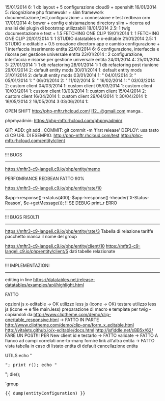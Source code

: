 15/01/2014 6: 1 db layout + 5 configurazione cloud9 + openshift
16/01/2014 5: ricognizione php framewokr + slim framework documentazione,test,configurazione + connessione e test redbean orm
17/01/2014 4: bower + config e sistamazione directory slim + ricerca ed analisi dei plugin di bootstrap utilizzabili
18/01/2014 2.5: 1 twig documentazione e test + 1.5 FETCHING ONE CLIP
19/01/2014 1: 1 FETCHING ONE CLIP
20/01/2014 1: 1 STUDIO datatables e x-editable
21/01/2014 2.5: 1 STUDIO x-editable + 0.5 creazione directory app e cambio configurazione + 1 interfaccia inserimento entita
22/01/2014 6: 6 configurazione, interfaccia e risorse per gestione universale entita
23/01/2014 : 2 configurazione, interfaccia e risorse per gestione universale entita
24/01/2014 4: 
25/01/2014 3: 
27/01/2014 1: 1 db refactoring
28/01/2014 1: 1 db refactoring post riunione
29/01/2014 2: default entity mods
30/01/2014 1: default entity mods
31/01/2014 2: default entity mods
03/01/2014 1: "
04/01/2014 3: "
05/01/2014 1: "
06/01/2014 2: "
11/02/2014 5: "
16/02/2014 1: "
03/03/2014 2: custom client
04/03/2014 1: custom client
05/03/2014 1: custom client
10/03/2014 1: custom client
13/03/2014 1: custom client
15/04/2014 2: custom client
16/04/2014 1: custom client
29/04/2014 1: 
30/04/2014 1: 
16/05/2014 2
16/05/2014 3
03/06/2014 1:


OPEN SHIFT
http://php-mftr.rhcloud.com/
l12...@gmail.com
manga..

phpmyadmin: https://php-mftr.rhcloud.com/phpmyadmin/

GIT:
ADD: git add .
COMMIT: git commit -m 'first release'
DEPLOY: usa tasto di C9
URL DI ESEMPIO: http://php-mftr.rhcloud.com/test
http://php-mftr.rhcloud.com/entity/client

********************************************************************************
!!! BUGS
********************************************************************************
https://mftr3-c9-langeli.c9.io/php/entity/memo

PERFOMRANCE REDBEAN FATTO 90%


https://mftr3-c9-langeli.c9.io/php/entity/rate/10

$app->response()->status(400);
$app->response()->header('X-Status-Reason', $e->getMessage());
!! SE DEBUG print_r ERRO





********************************************************************************
!!! BUGS RISOLTI
********************************************************************************

https://mftr3-c9-langeli.c9.io/php/entity/rate/3
Tabella di relazione tariffe pacchetto manca il nome del group


https://mftr3-c9-langeli.c9.io/php/entity/client/10
https://mftr3-c9-langeli.c9.io/php/entity/client/5
dati tabelle relazionate

********************************************************************************
!!! IMPLEMENTAZIONI
********************************************************************************
editing in line
https://datatables.net/release-datatables/examples/api/highlight.html





FATTO

opzioni js x-editable -> OK
utilizzo less js (icone -> OK)
testare utilizzo less js (icone ->  e file main.less)
preparazione di macro e template per twig - copiandoli da http://www.cliptheme.com/demo/clip-one/table_responsive.html -> FATTO IN PARTE
http://www.cliptheme.com/demo/clip-one/form_x_editable.html http://vitalets.github.io/x-editable/docs.html http://jsfiddle.net/xBB5x/62/
FARE UN POST!!! PER New client id e testarlo -> FATTO
validate -> FATTO
A fianco ad campi correlati one-to-many fornire link all'altra entita -> FATTO
vista tabella in caso di listato entita di default
cancellazione entita



UTILS
echo "<pre>";
print_r();
echo "</pre>";
die();

`group

<pre>
{{ dump(entityConfiguration) }}
</pre>